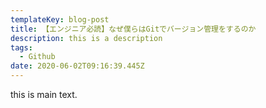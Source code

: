 ```yaml
---
templateKey: blog-post
title: 【エンジニア必読】なぜ僕らはGitでバージョン管理をするのか
description: this is a description
tags:
  - Github
date: 2020-06-02T09:16:39.445Z
---
```


this is main text.
